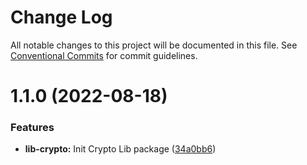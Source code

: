 # Change Log

All notable changes to this project will be documented in this file.
See [Conventional Commits](https://conventionalcommits.org) for commit guidelines.

# 1.1.0 (2022-08-18)


### Features

* **lib-crypto:** Init Crypto Lib package ([34a0bb6](https://github.com/detechworld/tto-packages/commit/34a0bb64f23ec7d780545f57f13011f95c7cd2f0))
